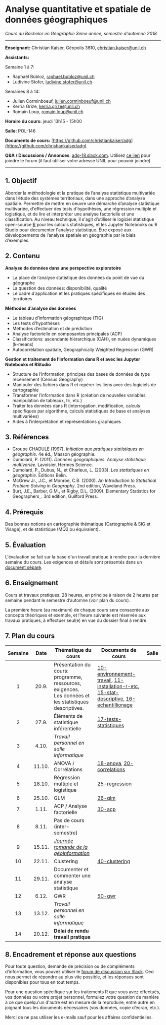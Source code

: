 # Analyse quantitative et spatiale de données géographiques

_Cours du Bachelor en Géographie 3ème année, semestre d'automne 2018._

---

__Enseignant:__ Christian Kaiser, Géopolis 3610, [christian.kaiser@unil.ch](mailto:christian.kaiser@unil.ch)

__Assistants:__

Semaine 1 à 7:

- Raphaël Bubloz, [raphael.bubloz@unil.ch](raphael.bubloz@unil.ch)
- Ludivine Stofer, [ludivine.stofer@unil.ch](ludivine.stofer@unil.ch)

Semaines 8 à 14:

- Julien Corminboeuf, [julien.corminboeuf@unil.ch](julien.corminboeuf@unil.ch)
- Kerria Grize, [kerria.grize@unil.ch](kerria.grize@unil.ch)
- Romain Loup, [romain.loup@unil.ch](romain.loup@unil.ch)

__Horaire du cours:__ jeudi 13h15 - 15h00

__Salle:__  POL-146

__Documents de cours:__ [https://github.com/christiankaiser/adg](https://github.com/christiankaiser/adg)

__Q&A / Discussions / Annonces__: [adg-18.slack.com](https://adg-18.slack.com). Utilisez [ce lien](https://join.slack.com/t/adg-18/signup) pour joindre le forum (il faut utiliser votre adresse UNIL pour pouvoir joindre).

---

## 1. Objectif

Aborder la méthodologie et la pratique de l’analyse statistique multivariée dans l’étude des systèmes territoriaux, dans une approche d’analyse spatiale. Permettre de mettre en oeuvre une démarche d’analyse statistique multivariée, d'effectuer des tests d'hypothèses, une régression multiple et logistique, et de lire et interpréter une analyse factorielle et une classification. Au niveau technique, il s'agit d’utiliser le logiciel statistique open-source [R](https://www.r-project.org/) pour les calculs statistiques, et les Jupyter Notebooks ou R Studio pour documenter l'analyse statistique. Être exposé aux développements de l’analyse spatiale en géographie par le biais d’exemples.

## 2. Contenu

__Analyse de données dans une perspective exploratoire__

- La place de l’analyse statistique des données du point de vue du géographe
- La question des données: disponibilité, qualité
- Le cadre d’application et les pratiques spécifiques en études des territoires

__Méthodes d’analyse des données__

- Le tableau d’information géographique (TIG)
- Les tests d'hypothèses
- Méthodes d’estimation et de prédiction
- Analyse factorielle en composantes principales (ACP)
- Classifications: ascendante hiérarchique (CAH), en nuées dynamiques (k-means)
- Autocorrélation spatiale, Geographically Weighted Regression (GWR)

__Gestion et traitement de l’information dans R et avec les Jupyter Notebooks et RStudio__

- Structure de l’information; principes des bases de données de type recensement (Census Geography)
- Manipuler des fichiers dans R et repérer les liens avec des logiciels de cartographie
- Transformer l’information dans R (création de nouvelles variables, manipulation de tableaux, tri, etc.)
- Traiter les données dans R (interrogation, modification, calculs spécifiques par algorithme, calculs statistiques de base et analyses multivariées)
- Aides à l’interprétation et représentations graphiques

## 3. Références

- Groupe CHADULE (1997). _Initiation aux pratiques statistiques en géographie_. 4e éd., Masson géographie.
- Dumolard, P. (2011). _Données géographiques. Analyse statistique multivariée_. Lavoisier, Hermes Science.
- Dumolard, P., Dubus, N., et Charleux, L. (2003). _Les statistiques en géographie_. Éditions Belin.
- McGrew Jr., J.C., et Monroe, C.B. (2000). _An Introduction to Statistical Problem Solving in Geography_. 2nd edition, Waveland Press.
- Burt, J.E., Barber, G.M., et Rigby, D.L. (2009). Elementary Statistics for Geographers_. 3rd edition, Guilford Press.

## 4. Prérequis

Des bonnes notions en cartographie thématique (Cartographie & SIG et Visage), et de statistique (MQ3 ou équivalent).

## 5. Évaluation

L'évaluation se fait sur la base d'un travail pratique à rendre pour la dernière semaine du cours. Les exigences et détails sont présentés dans un [document séparé](travail-pratique/README.md).

## 6. Enseignement

Cours et travaux pratiques: 28 heures, en principe à raison de 2 heures par semaine pendant le semestre d’automne (voir plan du cours).

La première heure (au maximum) de chaque cours sera consacrée aux concepts théoriques et exemple, et l’heure suivante est réservée aux travaux pratiques, à effectuer seul(e) en vue du dossier final à rendre.

## 7. Plan du cours

Semaine  | Date  | Thématique du cours | Documents de cours | Salle
:-------:|:-----:| --------------------|--------------------| -----
1        | 20.9. | Présentation du cours: programme, ressources, exigences.<br>Les données et les statistiques descriptives. | [10-environnement-travail](10-environnement-travail), [11-installation-r-etc](11-installation-r-etc), [15-stat-descriptive](15-stat-descriptive), [16-echantillionage](16-echantillionage)
2        | 27.9.  | Éléments de statistique inférentielle | [17-tests-statistiques](17-tests-statistiques)
3        | 4.10.  | _Travail personnel en salle informatique_
4        | 11.10. | ANOVA / Corrélations | [18-anova](18-anova), [20-correlations](20-correlations)
5        | 18.10. | Régression multiple et logistique | [25-regression](25-regression)
6        | 25.10. | GLM | [26-glm](26-glm)
7        | 1.11.  | ACP / Analyse factorielle | [30-acp](30-acp)
8        | 8.11.  | Pas de cours (inter-semestre)
9        | 15.11. | [_Journée romande de la géoinformation_](https://georomandie2018.ch/)
10       | 22.11. | Clustering | [40-clustering](40-clustering) | 
11       | 29.11. | Documenter et commenter une analyse statistique
12       | 6.12.  | GWR | [50-gwr](50-gwr) | 
13       | 13.12. | _Travail personnel en salle informatique_
14       | 20.12. | __Délai de rendu travail pratique__


## 8. Encadrement et réponse aux questions

Pour toute question, demande de précision ou de compléments d’information, vous pouvez utiliser le [forum de discussion sur Slack](https://adg-18.slack.com). Ceci nous permet de répondre au plus vite possible, et les réponses sont disponibles pour tous en tout temps.

Pour une question spécifique sur les traitements R que vous avez effectués, vos données ou votre projet personnel, formulez votre question de manière à ce que quelqu'un d'autre est en mesure de la reproduire, entre autre en joignant tous les documents nécessaires (vos données, copie d’écran, etc.).

Merci de ne pas utiliser les e-mails sauf pour les affaires confidentielles.
